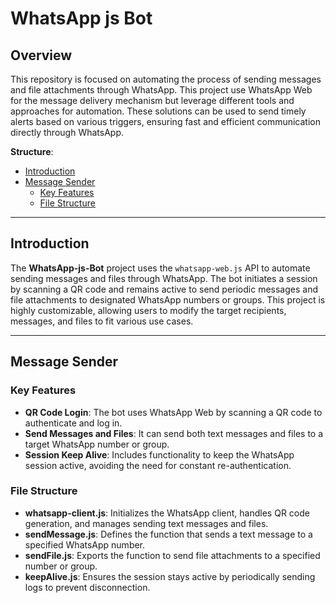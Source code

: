 # WhatsApp js Bot

## Overview
This repository is focused on automating the process of sending messages and file attachments through WhatsApp. This project use WhatsApp Web for the message delivery mechanism but leverage different tools and approaches for automation. These solutions can be used to send timely alerts based on various triggers, ensuring fast and efficient communication directly through WhatsApp.

**Structure**:
- [Introduction](#introduction)
- [Message Sender](#message-sender)
  - [Key Features](#key-features)
  - [File Structure](#file-structure)


---

## Introduction
The **WhatsApp-js-Bot** project uses the `whatsapp-web.js` API to automate sending messages and files through WhatsApp. The bot initiates a session by scanning a QR code and remains active to send periodic messages and file attachments to designated WhatsApp numbers or groups. This project is highly customizable, allowing users to modify the target recipients, messages, and files to fit various use cases.

---

## Message Sender

### Key Features
- **QR Code Login**: The bot uses WhatsApp Web by scanning a QR code to authenticate and log in.
- **Send Messages and Files**: It can send both text messages and files to a target WhatsApp number or group.
- **Session Keep Alive**: Includes functionality to keep the WhatsApp session active, avoiding the need for constant re-authentication.


### File Structure
- **whatsapp-client.js**: Initializes the WhatsApp client, handles QR code generation, and manages sending text messages and files.
- **sendMessage.js**: Defines the function that sends a text message to a specified WhatsApp number.
- **sendFile.js**: Exports the function to send file attachments to a specified number or group.
- **keepAlive.js**: Ensures the session stays active by periodically sending logs to prevent disconnection.
